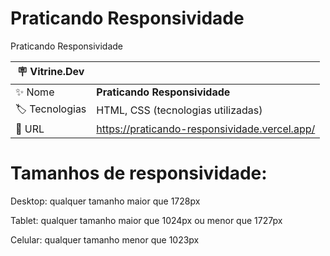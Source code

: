 # Praticando Responsividade

Praticando Responsividade

| :placard: Vitrine.Dev |     |
| -------------  | --- |
| :sparkles: Nome        | **Praticando Responsividade**
| :label: Tecnologias |  HTML, CSS (tecnologias utilizadas)
| :rocket: URL         | https://praticando-responsividade.vercel.app/


# Tamanhos de responsividade:

Desktop: qualquer tamanho maior que 1728px

Tablet: qualquer tamanho maior que 1024px ou menor que 1727px

Celular: qualquer tamanho menor que 1023px
